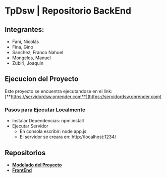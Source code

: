 # TpDsw | Repositorio BackEnd

## Integrantes:
- Fani, Nicolás
- Fina, Gino
- Sanchez, Franco Nahuel
- Mongelos, Manuel
- Zubiri, Joaquin

## Ejecucion del Proyecto
Este proyecto se encuentra ejecutandose en el link:  [**https://servidordsw.onrender.com**](https://servidordsw.onrender.com)

### Pasos para Ejecutar Localmente
- Instalar Dependencias: npm install
- Ejecutar Servidor
  - En consola escribir: node app.js
  - El servidor se creara en: http://localhost:1234/

## Repositorios
- [**Modelado del Proyecto**](https://github.com/NicoFani/tp-dsw)
- [**FrontEnd**](https://github.com/fraancosan/gymScriptFE)
